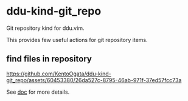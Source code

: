 # ddu-kind-git_repo

Git repository kind for ddu.vim.

This provides few useful actions for git repository items.

## find files in repository

https://github.com/KentoOgata/ddu-kind-git_repo/assets/60453380/26da527c-8795-46ab-971f-37ed57fcc73a

See [doc](./doc/ddu-kind-git_repo.txt) for more details.
